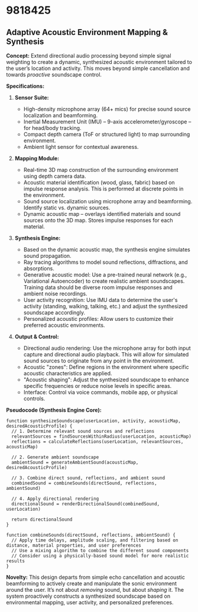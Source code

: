 # 9818425

## Adaptive Acoustic Environment Mapping & Synthesis

**Concept:** Extend directional audio processing beyond simple signal weighting to create a dynamic, synthesized acoustic environment tailored to the user’s location and activity. This moves beyond simple cancellation and towards *proactive* soundscape control.

**Specifications:**

1.  **Sensor Suite:**
    *   High-density microphone array (64+ mics) for precise sound source localization and beamforming.
    *   Inertial Measurement Unit (IMU) – 9-axis accelerometer/gyroscope – for head/body tracking.
    *   Compact depth camera (ToF or structured light) to map surrounding environment.
    *   Ambient light sensor for contextual awareness.

2.  **Mapping Module:**
    *   Real-time 3D map construction of the surrounding environment using depth camera data.
    *   Acoustic material identification (wood, glass, fabric) based on impulse response analysis.  This is performed at discrete points in the environment.
    *   Sound source localization using microphone array and beamforming. Identify static vs. dynamic sources.
    *   Dynamic acoustic map – overlays identified materials and sound sources onto the 3D map.  Stores impulse responses for each material.

3.  **Synthesis Engine:**
    *   Based on the dynamic acoustic map, the synthesis engine simulates sound propagation.
    *   Ray tracing algorithms to model sound reflections, diffractions, and absorptions.
    *   Generative acoustic model: Use a pre-trained neural network (e.g., Variational Autoencoder) to create realistic ambient soundscapes. Training data should be diverse room impulse responses and ambient noise recordings.
    *   User activity recognition: Use IMU data to determine the user's activity (standing, walking, talking, etc.) and adjust the synthesized soundscape accordingly.
    *   Personalized acoustic profiles: Allow users to customize their preferred acoustic environments.

4.  **Output & Control:**
    *   Directional audio rendering:  Use the microphone array for both input capture and directional audio playback.  This will allow for simulated sound sources to originate from any point in the environment.
    *   Acoustic "zones": Define regions in the environment where specific acoustic characteristics are applied.
    *   "Acoustic shaping":  Adjust the synthesized soundscape to enhance specific frequencies or reduce noise levels in specific areas.
    *   Interface: Control via voice commands, mobile app, or physical controls.

**Pseudocode (Synthesis Engine Core):**

```
function synthesizeSoundscape(userLocation, activity, acousticMap, desiredAcousticProfile) {
  // 1. Determine relevant sound sources and reflections
  relevantSources = findSourcesWithinRadius(userLocation, acousticMap)
  reflections = calculateReflections(userLocation, relevantSources, acousticMap)

  // 2. Generate ambient soundscape
  ambientSound = generateAmbientSound(acousticMap, desiredAcousticProfile)

  // 3. Combine direct sound, reflections, and ambient sound
  combinedSound = combineSounds(directSound, reflections, ambientSound)

  // 4. Apply directional rendering
  directionalSound = renderDirectionalSound(combinedSound, userLocation)

  return directionalSound
}

function combineSounds(directSound, reflections, ambientSound) {
  // Apply time delays, amplitude scaling, and filtering based on distance, material properties, and user preferences
  // Use a mixing algorithm to combine the different sound components
  // Consider using a physically-based sound model for more realistic results
}
```

**Novelty:** This design departs from simple echo cancellation and acoustic beamforming to actively create and manipulate the sonic environment around the user. It’s not about *removing* sound, but about *shaping* it. The system proactively constructs a synthesized soundscape based on environmental mapping, user activity, and personalized preferences.